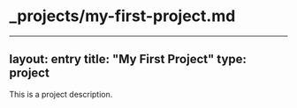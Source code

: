 # _projects/my-first-project.md
---
layout: entry
title: "My First Project"
type: project
---

This is a project description.
